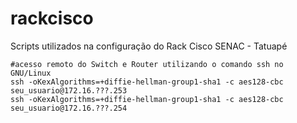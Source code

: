 # rackcisco
Scripts utilizados na configuração do Rack Cisco SENAC - Tatuapé

	#acesso remoto do Switch e Router utilizando o comando ssh no GNU/Linux
	ssh -oKexAlgorithms=+diffie-hellman-group1-sha1 -c aes128-cbc seu_usuario@172.16.???.253
	ssh -oKexAlgorithms=+diffie-hellman-group1-sha1 -c aes128-cbc seu_usuario@172.16.???.254

